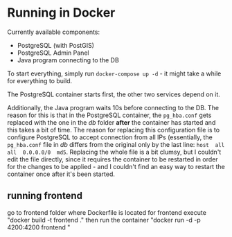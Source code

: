 # Running in Docker
Currently available components:
* PostgreSQL (with PostGIS)
* PostgreSQL Admin Panel
* Java program connecting to the DB

To start everything, simply run `docker-compose up -d` - it might take a while for everything to build.

The PostgreSQL container starts first, the other two services depend on it.

Additionally, the Java program waits 10s before connecting to the DB. The reason for this is that in the PostgreSQL container, 
the `pg_hba.conf` gets replaced with the one in the _db_ folder **after** the container has started and this takes a bit of time. 
The reason for replacing this configuration file is to configure PostgreSQL to accept connection from all IPs (essentially, 
the `pg_hba.conf` file in _db_ differs from the original only by the last line: `host  all  all  0.0.0.0/0  md5`. Replacing 
the whole file is a bit clumsy, but I couldn't edit the file directly, since it requires the container to be restarted in order 
for the changes to be applied - and I couldn't find an easy way to restart the container once after it's been started.


## running frontend

go to frontend folder where Dockerfile is located for frontend
execute "docker build -t frontend ."
then run the container "docker run -d -p 4200:4200 frontend "

